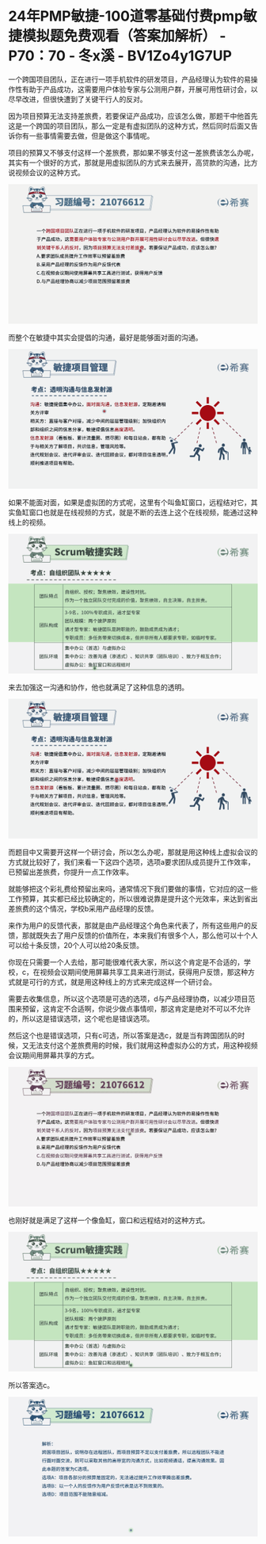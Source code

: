 # 24年PMP敏捷-100道零基础付费pmp敏捷模拟题免费观看（答案加解析） - P70：70 - 冬x溪 - BV1Zo4y1G7UP

一个跨国项目团队，正在进行一项手机软件的研发项目，产品经理认为软件的易操作性有助于产品成功，这需要用户体验专家与公测用户群，开展可用性研讨会，以尽早改进，但很快遭到了关键干行人的反对。

因为项目预算无法支持差旅费，若要保证产品成功，应该怎么做，那题干中他首先这是一个跨国的项目团队，那么一定是有虚拟团队的这种方式，然后同时后面又告诉你有一些事情需要去做，但是做这个事情呢。

项目的预算又不够支付这样一个差旅费，那如果不够支付这一差旅费该怎么办呢，其实有一个很好的方式，那就是用虚拟团队的方式来去展开，高贷款的沟通，比方说视频会议的这种方式。



![](img/4fa97e0a556aaa454adf41e066f3c83d_1.png)

而整个在敏捷中其实会提倡的沟通，最好是能够面对面的沟通。

![](img/4fa97e0a556aaa454adf41e066f3c83d_3.png)

如果不能面对面，如果是虚拟团的方式呢，这里有个叫鱼缸窗口，远程结对它，其实鱼缸窗口也就是在线视频的方式，就是不断的去连上这个在线视频，能通过这种线上的视频。



![](img/4fa97e0a556aaa454adf41e066f3c83d_5.png)

来去加强这一沟通和协作，他也就满足了这种信息的透明。

![](img/4fa97e0a556aaa454adf41e066f3c83d_7.png)

而题目中又需要开这样一个研讨会，所以怎么办呢，那就是用这种线上虚拟会议的方式就比较好了，我们来看一下这四个选项，选项a要求团队成员提升工作效率，已预留出差旅费，你提升一点工作效率。

就能够把这个彩礼费给预留出来吗，通常情况下我们要做的事情，它对应的这一些工作预算，其实都已经比较确定的，所以很难说靠是提升这个光效率，来达到省出差旅费的这个情况，学校b采用产品经理的反馈。

来作为用户的反馈代表，那就是由产品经理这个角色来代表了，所有这些用户的反馈，那就既失去了用户反馈的价值所在，本来我们有很多个人，那么他可以十个人可以给十条反馈，20个人可以给20条反馈。

你现在只需要一个人去给，那可能很难代表大家，所以这个肯定是不合适的，学校，c，在视频会议期间使用屏幕共享工具来进行测试，获得用户反馈，那这种方式就是可行的方式，就是用这种线上的方式来完成这样一个研讨会。

需要去收集信息，所以这个选项是可选的选项，d与产品经理协商，以减少项目范围来预留，这肯定不合适啊，你说少做点事情呗，那这肯定是绝对不可以不允许的，所以这是错误选项，这个呢也是错误选项。

然后这个也是错误选项，只有c可选，所以答案是选c，就是当有跨国团队的时候，又无法支付这个差旅费用的时候，我们就用这种虚拟办公的方式，用这种视频会议期间用屏幕共享的方式。



![](img/4fa97e0a556aaa454adf41e066f3c83d_9.png)

也刚好就是满足了这样一个像鱼缸，窗口和远程结对的这种方式。

![](img/4fa97e0a556aaa454adf41e066f3c83d_11.png)

所以答案选c。

![](img/4fa97e0a556aaa454adf41e066f3c83d_13.png)